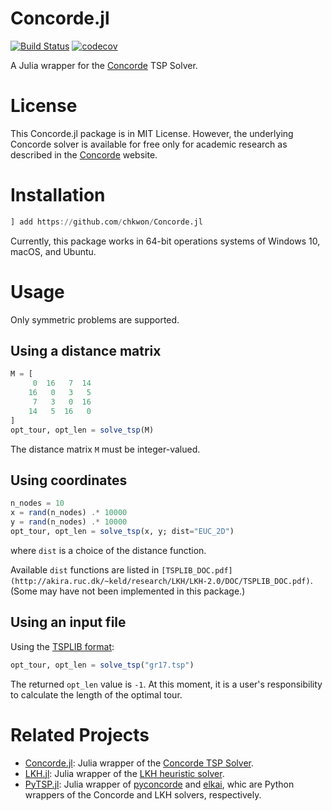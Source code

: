 # Concorde.jl


[![Build Status](https://github.com/chkwon/Concorde.jl/workflows/CI/badge.svg?branch=master)](https://github.com/chkwon/Concorde.jl/actions?query=workflow%3ACI)
[![codecov](https://codecov.io/gh/chkwon/Concorde.jl/branch/master/graph/badge.svg)](https://codecov.io/gh/chkwon/Concorde.jl)


A Julia wrapper for the [Concorde](http://www.math.uwaterloo.ca/tsp/concorde.html) TSP Solver.

# License

This Concorde.jl package is in MIT License. However, the underlying Concorde solver is available for free only for academic research as described in the [Concorde](http://www.math.uwaterloo.ca/tsp/concorde.html) website.

# Installation

```julia
] add https://github.com/chkwon/Concorde.jl
```

Currently, this package works in 64-bit operations systems of Windows 10, macOS, and Ubuntu. 

# Usage

Only symmetric problems are supported. 


## Using a distance matrix

```julia
M = [
     0  16   7  14
    16   0   3   5
     7   3   0  16
    14   5  16   0 
]
opt_tour, opt_len = solve_tsp(M)
```
The distance matrix `M` must be integer-valued.

## Using coordinates

```julia
n_nodes = 10
x = rand(n_nodes) .* 10000
y = rand(n_nodes) .* 10000
opt_tour, opt_len = solve_tsp(x, y; dist="EUC_2D")
```
where `dist` is a choice of the distance function. 

Available `dist` functions are listed in `[TSPLIB_DOC.pdf](http://akira.ruc.dk/~keld/research/LKH/LKH-2.0/DOC/TSPLIB_DOC.pdf)`. (Some may have not been implemented in this package.)

## Using an input file 

Using the [TSPLIB format](http://akira.ruc.dk/~keld/research/LKH/LKH-2.0/DOC/TSPLIB_DOC.pdf):
```julia
opt_tour, opt_len = solve_tsp("gr17.tsp")
```
The returned `opt_len` value is `-1`. At this moment, it is a user's responsibility to calculate the length of the optimal tour.

# Related Projects

- [Concorde.jl](https://github.com/chkwon/Concorde.jl): Julia wrapper of the [Concorde TSP Solver](http://www.math.uwaterloo.ca/tsp/concorde/index.html).
- [LKH.jl](https://github.com/chkwon/LKH.jl): Julia wrapper of the [LKH heuristic solver](http://webhotel4.ruc.dk/~keld/research/LKH/).
- [PyTSP.jl](https://github.com/chkwon/PyTSP.jl): Julia wrapper of [pyconcorde](https://github.com/jvkersch/pyconcorde) and [elkai](https://github.com/filipArena/elkai), whic are Python wrappers of the Concorde and LKH solvers, respectively.



